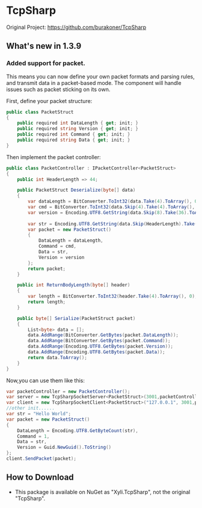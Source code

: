 # TcpSharp
Original Project: https://github.com/burakoner/TcpSharp
## What's new in 1.3.9
### Added support for packet.
This means you can now define your own packet formats and parsing rules, and transmit data in a packet-based mode. The component will handle issues such as packet sticking on its own.


First, define your packet structure:
```csharp
public class PacketStruct
{
    public required int DataLength { get; init; }
    public required string Version { get; init; }
    public required int Command { get; init; }
    public required string Data { get; init; }
}
```


Then implement the packet controller:
```csharp
public class PacketController : IPacketController<PacketStruct>
{
    public int HeaderLength => 44;

    public PacketStruct Deserialize(byte[] data)
    {
        var dataLength = BitConverter.ToInt32(data.Take(4).ToArray(), 0);
        var cmd = BitConverter.ToInt32(data.Skip(4).Take(4).ToArray(), 0);
        var version = Encoding.UTF8.GetString(data.Skip(8).Take(36).ToArray());
        
        var str = Encoding.UTF8.GetString(data.Skip(HeaderLength).Take(dataLength).ToArray());
        var packet = new PacketStruct()
        {
            DataLength = dataLength,
            Command = cmd,
            Data = str,
            Version = version
        };
        return packet;
    }

    public int ReturnBodyLength(byte[] header)
    {
        var length = BitConverter.ToInt32(header.Take(4).ToArray(), 0);
        return length;
    }

    public byte[] Serialize(PacketStruct packet)
    {
        List<byte> data = [];
        data.AddRange(BitConverter.GetBytes(packet.DataLength));
        data.AddRange(BitConverter.GetBytes(packet.Command));
        data.AddRange(Encoding.UTF8.GetBytes(packet.Version));
        data.AddRange(Encoding.UTF8.GetBytes(packet.Data));
        return data.ToArray();
    }
}
```


Now,you can use them like this:
```csharp
var packetController = new PacketController();
var server = new TcpSharpSocketServer<PacketStruct>(3001,packetController);
var client = new TcpSharpSocketClient<PacketStruct>("127.0.0.1", 3001,packetController);
//other init......
var str = "Hello World";
var packet = new PacketStruct()
{
    DataLength = Encoding.UTF8.GetByteCount(str),
    Command = 1,
    Data = str,
    Version = Guid.NewGuid().ToString()
};
client.SendPacket(packet);
```

## How to Download
- This package is available on NuGet as "Xyli.TcpSharp", not the original "TcpSharp".
